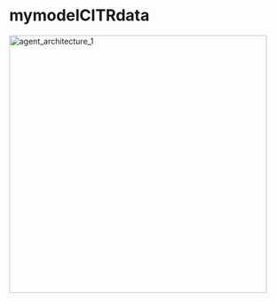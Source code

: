 # mymodelCITRdata
<img width="464" alt="agent_architecture_1" src="https://github.com/user-attachments/assets/b0cd91ab-90a3-4a53-8abb-5bb1f330a90b">
